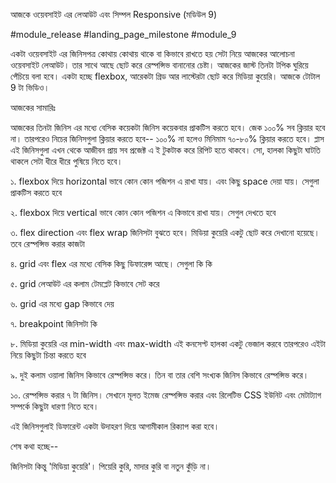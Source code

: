 আজকে ওয়েবসাইট এর লেআউট এবং সিম্পল Responsive (মডিউল 9)

#module_release #landing_page_milestone #module_9





একটা ওয়েবসাইট এর জিনিসপত্র কোথায় কোথায় থাকে বা কিভাবে রাখতে হয় সেটা নিয়ে আজকের আলোচনা ওয়েবসাইট লেআউট। তার সাথে আছে ছোট করে রেস্পন্সিভ বানানোর চেষ্টা। আজকের জাস্ট তিনটা টপিক ঘুরিয়ে পেঁচিয়ে বলা হবে। একটা হচ্ছে flexbox, আরেকটা গ্রিড আর লাস্টেরটা ছোট করে মিডিয়া কুয়েরি। আজকে টোটাল 9 টা ভিডিও।



আজকের সামারিঃ



আজকের তিনটা জিনিস এর মধ্যে বেসিক কয়েকটা জিনিস কয়েকবার প্রাকটিস করতে হবে। জেক ১০০% সব ক্লিয়ার হবে না। তারপরেও নিচের জিনিসগুলা ক্লিয়ার করতে হবে-- ১০০% না হলেও মিনিমাম ৭০-৮০% ক্লিয়ার করতে হবে। প্লাস এই জিনিসগুলা এখন থেকে আজীবন প্রায় সব প্রজেক্ট এ ই টুকটাক করে রিপিট হতে থাকবে। সো, হালকা কিছুটা ঘাটতি থাকলে সেটা ধীরে ধীরে পুষিয়ে নিতে হবে। 



১. flexbox দিয়ে horizontal ভাবে কোন কোন পজিশন এ রাখা যায়। এবং কিছু space দেয়া যায়। সেগুলা প্রাকটিস করতে হবে 



২. flexbox দিয়ে vertical ভাবে কোন কোন পজিশন এ কিভাবে রাখা যায়। সেগুল দেখতে হবে 



৩. flex direction এবং flex wrap জিনিসটা বুঝতে হবে। মিডিয়া কুয়েরি একটু ছোট করে দেখানো হয়েছে। তবে রেস্পন্সিভ করার কাজটা 



৪. grid এবং flex এর মধ্যে বেসিক কিছু ডিফারেন্স আছে। সেগুলা কি কি 



৫. grid লেআউট এর কলাম টেমপ্লেট কিভাবে সেট করে 



৬. grid এর মধ্যে gap কিভাবে দেয় 



৭. breakpoint জিনিসটা কি 



৮. মিডিয়া কুয়েরি এর min-width এবং max-width এই কনসেপ্ট হালকা একটু ভেজাল করবে তারপরেও এইটা নিয়ে কিছুটা চিন্তা করতে হবে 



৯. দুই কলাম ওয়ালা জিনিস কিভাবে রেস্পন্সিভ করে। তিন বা তার বেশি সংখ্যক জিনিস কিভাবে রেস্পন্সিভ করে। 



১০. রেস্পন্সিভ করার ৭ টা জিনিস। সেখানে মূলত ইমেজ রেস্পন্সিভ করার এবং রিলেটিভ CSS ইউনিট এবং মেটাট্যাগ সম্পর্কে কিছুটা ধারণা নিতে হবে। 



এই জিনিসগুলাই ডিফারেন্ট একটা উদাহরণ দিয়ে আগামীকাল রিক্যাপ করা হবে। 

শেষ কথা হচ্ছে--



জিনিসটা কিন্তু 'মিডিয়া কুয়েরি'। পিয়েরি কুরি, মাদার কুরি বা নতুন কুঁড়ি না।
